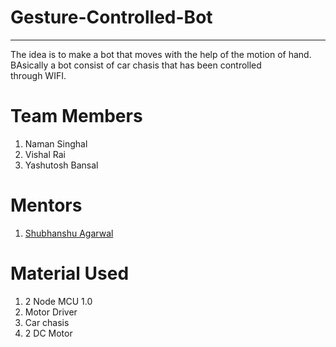 # Gesture-Controlled-Bot
---
The idea is to make a bot that moves with the help of the motion of hand. BAsically a bot consist of car chasis that has been controlled   
through WIFI.

# Team Members

1. Naman Singhal
2. Vishal Rai
3. Yashutosh Bansal

# Mentors
1. [Shubhanshu Agarwal](https:github.com/shubhanshu07)


# Material Used
1. 2 Node MCU 1.0
2. Motor Driver
3. Car chasis
4. 2 DC Motor


